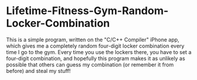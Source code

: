 # Lifetime-Fitness-Gym-Random-Locker-Combination
This is a simple program, written on the "C/C++ Compiler" iPhone app, which gives me a completely random four-digit locker combination every time I go to the gym. Every time you use the lockers there, you have to set a four-digit combination, and hopefully this program makes it as unlikely as possible that others can guess my combination (or remember it from before) and steal my stuff!  
